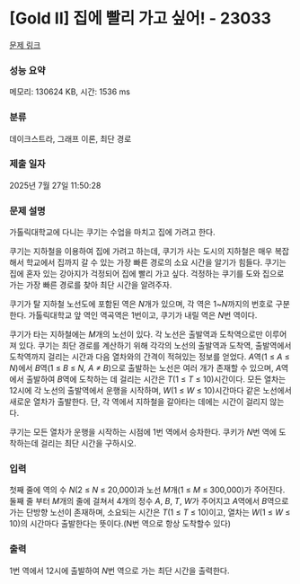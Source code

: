 # [Gold II] 집에 빨리 가고 싶어! - 23033 

[문제 링크](https://www.acmicpc.net/problem/23033) 

### 성능 요약

메모리: 130624 KB, 시간: 1536 ms

### 분류

데이크스트라, 그래프 이론, 최단 경로

### 제출 일자

2025년 7월 27일 11:50:28

### 문제 설명

<p>가톨릭대학교에 다니는 쿠기는 수업을 마치고 집에 가려고 한다.</p>

<p>쿠기는 지하철을 이용하여 집에 가려고 하는데, 쿠기가 사는 도시의 지하철은 매우 복잡해서 학교에서 집까지 갈 수 있는 가장 빠른 경로의 소요 시간을 알기가 힘들다. 쿠기는 집에 혼자 있는 강아지가 걱정되어 집에 빨리 가고 싶다. 걱정하는 쿠기를 도와 집으로 가는 가장 빠른 경로를 찾아 최단 시간을 알려주자.</p>

<p>쿠기가 탈 지하철 노선도에 포함된 역은 <em>N</em>개가 있으며, 각 역은 1~<em>N</em>까지의 번호로 구분한다. 가톨릭대학교 앞 역인 역곡역은 1번이고, 쿠기가 내릴 역은 <em>N</em>번 역이다.</p>

<p>쿠기가 타는 지하철에는 <em>M</em>개의 노선이 있다. 각 노선은 출발역과 도착역으로만 이루어져 있다. 쿠기는 최단 경로를 계산하기 위해 각각의 노선의 출발역과 도착역, 출발역에서 도착역까지 걸리는 시간과 다음 열차와의 간격이 적혀있는 정보를 얻었다. <em>A</em>역(1 ≤ <em>A</em> ≤ <em>N</em>)에서 <em>B</em>역(1 ≤ <i>B</i> ≤ <em>N, A ≠ B</em>)으로 출발하는 노선은 여러 개가 존재할 수 있으며, <em>A</em>역에서 출발하여 <em>B</em>역에 도착하는 데 걸리는 시간은 <em>T</em>(1 ≤ <em>T</em> ≤ 10)시간이다. 모든 열차는 12시에 각 노선의 출발역에서 운행을 시작하며, <em>W</em>(1 ≤ <em>W</em> ≤ 10)시간마다 같은 노선에서 새로운 열차가 출발한다. 단, 각 역에서 지하철을 갈아타는 데에는 시간이 걸리지 않는다.</p>

<p>쿠기는 모든 열차가 운행을 시작하는 시점에 1번 역에서 승차한다. 쿠키가 <em>N</em>번 역에 도착하는데 걸리는 최단 시간을 구하시오.</p>

### 입력 

 <p>첫째 줄에 역의 수 <em>N</em>(2 ≤ <em>N</em> ≤ 20,000)과 노선 <em>M</em>개(1 ≤ <em>M</em> ≤ 300,000)가 주어진다. 둘째 줄 부터 <em>M</em>개의 줄에 걸쳐서 4개의 정수 <em>A</em>, <em>B</em>, <em>T</em>, <em>W</em>가 주어지고 <em>A</em>역에서 <em>B</em>역으로 가는 단방향 노선이 존재하며, 소요되는 시간은 <em>T</em>(1 ≤ <em>T</em> ≤ 10)이고, 열차는 <em>W</em>(1 ≤ <em>W</em> ≤ 10)의 시간마다 출발한다는 뜻이다.(N번 역으로 항상 도착할수 있다)</p>

### 출력 

 <p>1번 역에서 12시에 출발하여 <em>N</em>번 역으로 가는 최단 시간을 출력한다.</p>

